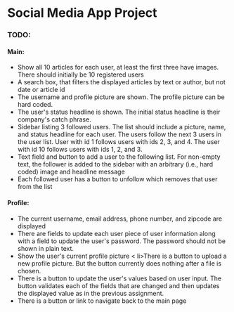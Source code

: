 # Social Media App Project

### TODO:

#### Main:
- Show all 10 articles for each user, at least the first three have images. There should initially be 10 registered users
- A search box, that filters the displayed articles by text or author, but not date or article id
- The username and profile picture are shown. The profile picture can be hard coded.
- The user's status headline is shown. The initial status headline is their company's catch phrase.
- Sidebar listing 3 followed users. The list should include a picture, name, and status headline for each user. The users follow the next 3 users in the user list. User with id 1 follows users with ids 2, 3, and 4. The user with id 10 follows users with ids 1, 2, and 3.
- Text field and button to add a user to the following list. For non-empty text, the follower is added to the sidebar with an arbitrary (i.e., hard coded) image and headline message
- Each followed user has a button to unfollow which removes that user from the list

#### Profile:
- The current username, email address, phone number, and zipcode are displayed
- There are fields to update each user piece of user information along with a field to update the user's password. The password should not be shown in plain text.
- Show the user's current profile picture
< li>There is a button to upload a new profile picture. But the button currently does nothing after a file is chosen.
- There is a button to update the user's values based on user input. The button validates each of the fields that are changed and then updates the displayed value as in the previous assignment.
- There is a button or link to navigate back to the main page
